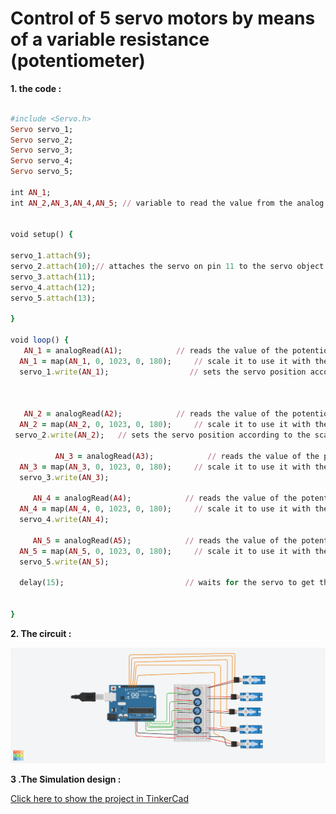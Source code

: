 

# Control of 5 servo motors by means of a variable resistance (potentiometer)

**1.  the code  :**

```ruby

#include <Servo.h>
Servo servo_1;
Servo servo_2;
Servo servo_3;
Servo servo_4;
Servo servo_5;

int AN_1;   
int AN_2,AN_3,AN_4,AN_5; // variable to read the value from the analog 


void setup() {
  
servo_1.attach(9);
servo_2.attach(10);// attaches the servo on pin 11 to the servo object
servo_3.attach(11);
servo_4.attach(12);
servo_5.attach(13);

}

void loop() {
   AN_1 = analogRead(A1);            // reads the value of the potentiometer (value between 0 and 1023)
  AN_1 = map(AN_1, 0, 1023, 0, 180);     // scale it to use it with the servo (value between 0 and 90)
  servo_1.write(AN_1);                  // sets the servo position according to the scaled value
                       


   AN_2 = analogRead(A2);            // reads the value of the potentiometer (value between 0 and 1023)
  AN_2 = map(AN_2, 0, 1023, 0, 180);     // scale it to use it with the servo (value between 0 and 90)
 servo_2.write(AN_2);   // sets the servo position according to the scaled value
 
          AN_3 = analogRead(A3);            // reads the value of the potentiometer (value between 0 and 1023)
  AN_3 = map(AN_3, 0, 1023, 0, 180);     // scale it to use it with the servo (value between 0 and 90)
  servo_3.write(AN_3);     
  
     AN_4 = analogRead(A4);            // reads the value of the potentiometer (value between 0 and 1023)
  AN_4 = map(AN_4, 0, 1023, 0, 180);     // scale it to use it with the servo (value between 0 and 90)
  servo_4.write(AN_4);   
    
     AN_5 = analogRead(A5);            // reads the value of the potentiometer (value between 0 and 1023)
  AN_5 = map(AN_5, 0, 1023, 0, 180);     // scale it to use it with the servo (value between 0 and 90)
  servo_5.write(AN_5);    
  
  delay(15);                           // waits for the servo to get there

  
}
```

**2. The circuit  :**


![Circuit](https://github.com/AbdulazizAlhasil/Summer-Training/blob/main/The%20First%20Task/Images/task1.2.png?raw=true)



**3 .The Simulation design  :**

[Click here to show the project in TinkerCad](https://www.tinkercad.com/things/iWOT75L3wDC-magnificent-jofo)

